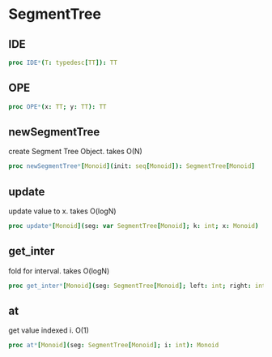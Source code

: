 # SegmentTree

## IDE


```nim
proc IDE*(T: typedesc[TT]): TT
```
## OPE


```nim
proc OPE*(x: TT; y: TT): TT
```
## newSegmentTree

create Segment Tree Object. takes O(N)
```nim
proc newSegmentTree*[Monoid](init: seq[Monoid]): SegmentTree[Monoid]
```
## update

update value to x. takes O(logN)
```nim
proc update*[Monoid](seg: var SegmentTree[Monoid]; k: int; x: Monoid)
```
## get_inter

fold for interval. takes O(logN)
```nim
proc get_inter*[Monoid](seg: SegmentTree[Monoid]; left: int; right: int): Monoid
```
## at

get value indexed i. O(1)
```nim
proc at*[Monoid](seg: SegmentTree[Monoid]; i: int): Monoid
```
